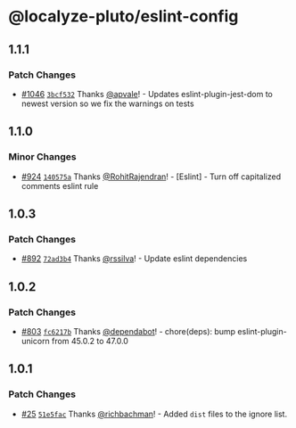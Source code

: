 # @localyze-pluto/eslint-config

## 1.1.1

### Patch Changes

- [#1046](https://github.com/Localitos/pluto/pull/1046) [`3bcf532`](https://github.com/Localitos/pluto/commit/3bcf5322e0d0f78f01579f650a56305bfe516dd4) Thanks [@apvale](https://github.com/apvale)! - Updates eslint-plugin-jest-dom to newest version so we fix the warnings on tests

## 1.1.0

### Minor Changes

- [#924](https://github.com/Localitos/pluto/pull/924) [`140575a`](https://github.com/Localitos/pluto/commit/140575a245bc4ca391f86ad06c4a80d4f0753358) Thanks [@RohitRajendran](https://github.com/RohitRajendran)! - [Eslint] - Turn off capitalized comments eslint rule

## 1.0.3

### Patch Changes

- [#892](https://github.com/Localitos/pluto/pull/892) [`72ad3b4`](https://github.com/Localitos/pluto/commit/72ad3b4363c948cd6f17e360ccb820ad2b0970c3) Thanks [@rssilva](https://github.com/rssilva)! - Update eslint dependencies

## 1.0.2

### Patch Changes

- [#803](https://github.com/Localitos/pluto/pull/803) [`fc6217b`](https://github.com/Localitos/pluto/commit/fc6217be26117c90ebeecd341114d34f6e1860a4) Thanks [@dependabot](https://github.com/apps/dependabot)! - chore(deps): bump eslint-plugin-unicorn from 45.0.2 to 47.0.0

## 1.0.1

### Patch Changes

- [#25](https://github.com/Localitos/pluto/pull/25) [`51e5fac`](https://github.com/Localitos/pluto/commit/51e5fac382300e24e135e9c99e87b45184b6a539) Thanks [@richbachman](https://github.com/richbachman)! - Added `dist` files to the ignore list.
